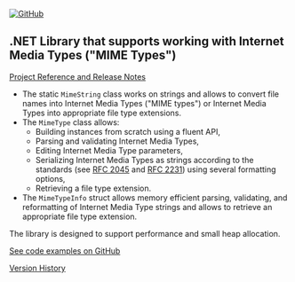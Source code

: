 [![GitHub](https://img.shields.io/github/license/FolkerKinzel/MimeTypes)](https://github.com/FolkerKinzel/MimeTypes/blob/master/LICENSE)


## .NET Library that supports working with Internet Media Types ("MIME Types")

[Project Reference and Release Notes](https://github.com/FolkerKinzel/MimeTypes/releases/tag/v5.2.1-beta.1)

- The static `MimeString` class works on strings and allows to convert file names into Internet Media Types ("MIME types") or Internet Media Types into appropriate file type extensions.
- The `MimeType` class allows:
  -  Building instances from scratch using a fluent API,
  -  Parsing and validating Internet Media Types,
  -  Editing Internet Media Type parameters,
  -  Serializing Internet Media Types as strings according to the standards (see [RFC 2045](https://datatracker.ietf.org/doc/html/rfc2045#section-5.1) and [RFC 2231](https://datatracker.ietf.org/doc/html/rfc2231.html)) using several formatting options,
  -  Retrieving a file type extension.
- The `MimeTypeInfo` struct allows memory efficient parsing, validating, and reformatting of Internet Media Type strings and allows to retrieve an appropriate file type extension.

The library is designed to support performance and small heap allocation.

[See code examples on GitHub](https://github.com/FolkerKinzel/MimeTypes)

[Version History](https://github.com/FolkerKinzel/MimeTypes/releases)



